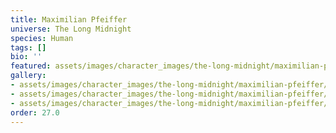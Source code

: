 ```yaml
---
title: Maximilian Pfeiffer
universe: The Long Midnight
species: Human
tags: []
bio: ''
featured: assets/images/character_images/the-long-midnight/maximilian-pfeiffer/danubian_cheif_executive.png
gallery:
- assets/images/character_images/the-long-midnight/maximilian-pfeiffer/danubian_cheif_executive.png
- assets/images/character_images/the-long-midnight/maximilian-pfeiffer/maximilian_enjoying_music.png
- assets/images/character_images/the-long-midnight/maximilian-pfeiffer/maximillian.png
order: 27.0
---
```



